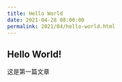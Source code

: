 ```yaml
---
title: Hello World
date: 2021-04-28 08:00:00
permalink: 2021/04/hello-world.html
---
```


## Hello World!
这是第一篇文章